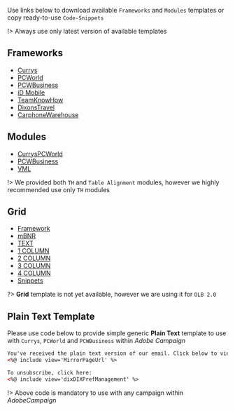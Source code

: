 Use links below to download available `Frameworks` and `Modules` templates or copy ready-to-use `Code-Snippets`

!> Always use only latest version of available templates

<!-- <i class="fas fa-fw fa-file-code"></i><i class="fas fa-fw fa-file-medical"></i><i class="fas fa-fw fa-th-list"></i><i class="fas fa-fw fa-file-alt"></i>  -->


## Frameworks

<!-- [filename](_includes/download-frames.md ':include') -->
- [<i class="fas fa-fw fa-file-download"></i>Currys](https://dixonsretail.sharepoint.com/sites/emailcrm/Shared%20Documents/_Assets/__Templates/Adobe%20Campaign/Master%20Template/AC_Skeleton_Currys.html?csf=1 'download')
- [<i class="fas fa-fw fa-file-download"></i>PCWorld](https://dixonsretail.sharepoint.com/sites/emailcrm/Shared%20Documents/_Assets/__Templates/Adobe%20Campaign/Master%20Template/AC_Skeleton_PCWorld.html?csf=1 'download')
- [<i class="fas fa-fw fa-file-download"></i>PCWBusiness](https://dixonsretail.sharepoint.com/sites/emailcrm/Shared%20Documents/_Assets/__Templates/Adobe%20Campaign/Master%20Template/AC_Skeleton_PCWBusiness.html?csf=1 'download')
- [<i class="fas fa-fw fa-times"></i>iD Mobile](# 'disabled')
- [<i class="fas fa-fw fa-times"></i>TeamKnowHow](# 'disabled')
- [<i class="fas fa-fw fa-times"></i>DixonsTravel](# 'disabled')
- [<i class="fas fa-fw fa-times"></i>CarphoneWarehouse](# 'disabled')

##  Modules

<!-- [filename](_includes/download-modules.md ':include') -->
- [<i class="fas fa-fw fa-file-download"></i>CurrysPCWorld](https://dixonsretail.sharepoint.com/sites/emailcrm/Shared%20Documents/_Assets/__Templates/Adobe%20Campaign/Master%20Template/AC_Sections_CPCW.html?csf=1 'download')
- [<i class="fas fa-fw fa-file-download"></i>PCWBusiness](https://dixonsretail.sharepoint.com/sites/emailcrm/Shared%20Documents/_Assets/__Templates/Adobe%20Campaign/Master%20Template/AC_Sections_PCWBusiness.html?csf=1&e=6a3403629d8740949ef87c5ba6f963af 'download')
- [<i class="fas fa-fw fa-file-download"></i>VML](https://dixonsretail.sharepoint.com/sites/emailcrm/Shared%20Documents/_Assets/__Templates/Adobe%20Campaign/Master%20Template/AC_VML.html?csf=1&e=6a3403629d8740949ef87c5ba6f963af 'download')
<!-- - [<i class="fas fa-fw fa-times"></i>iD Mobile](# 'disabled') -->

!> We provided both `TH` and `Table Alignment` modules, however we highly recommended use only `TH` modules


##  Grid

<!-- [filename](_includes/download-grid.md ':include') -->
- [<i class="fas fa-fw fa-times"></i>Framework](# 'disabled')
- [<i class="fas fa-fw fa-times"></i>mBNR](# 'disabled')
- [<i class="fas fa-fw fa-times"></i>TEXT](# 'disabled')
- [<i class="fas fa-fw fa-times"></i>1 COLUMN](# 'disabled')
- [<i class="fas fa-fw fa-times"></i>2 COLUMN](# 'disabled')
- [<i class="fas fa-fw fa-times"></i>3 COLUMN](# 'disabled')
- [<i class="fas fa-fw fa-times"></i>4 COLUMN](# 'disabled')
- [<i class="fas fa-fw fa-times"></i>Snippets](# 'disabled')

?> **Grid** template is not yet available, however we are using it for `OLB 2.0`


##  Plain Text Template

Please use code below to provide simple generic **Plain Text** template to use with `Currys`, `PCWorld` and `PCWBusiness` within _Adobe Campaign_

``` html
You've received the plain text version of our email. Click below to view online with images.
<%@ include view='MirrorPageUrl' %>

To unsubscribe, click here:
<%@ include view='dixDIXPrefManagement' %>
```

!> Above code is mandatory to use with any campaign within _AdobeCampaign_
